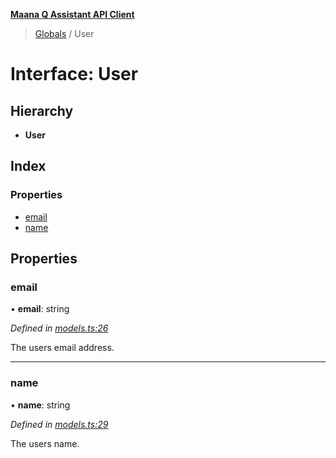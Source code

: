 **[Maana Q Assistant API Client](../README.md)**

> [Globals](../README.md) / User

# Interface: User

## Hierarchy

* **User**

## Index

### Properties

* [email](user.md#email)
* [name](user.md#name)

## Properties

### email

•  **email**: string

*Defined in [models.ts:26](https://github.com/maana-io/q-assistant-client/blob/1a0616f/src/models.ts#L26)*

The users email address.

___

### name

•  **name**: string

*Defined in [models.ts:29](https://github.com/maana-io/q-assistant-client/blob/1a0616f/src/models.ts#L29)*

The users name.
